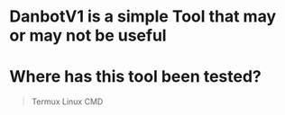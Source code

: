# DanbotV1 is a simple Tool that may or may not be useful

# Where has this tool been tested?
> Termux
> Linux
> CMD

